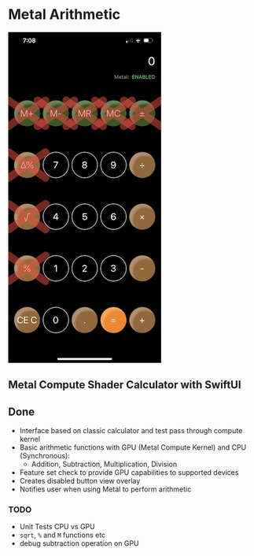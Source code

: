 #  Metal Arithmetic

![Metal Arithmetic Screenshot](/screenshots/screen.jpeg?raw=true "Screenshot")

## Metal Compute Shader Calculator with SwiftUI

## Done
* Interface based on classic calculator and test pass through compute kernel
* Basic arithmetic functions with GPU (Metal Compute Kernel) and CPU (Synchronous):
  * Addition, Subtraction, Multiplication, Division
* Feature set check to provide GPU capabilities to supported devices
* Creates disabled button view overlay
* Notifies user when using Metal to perform arithmetic

### TODO
* Unit Tests CPU vs GPU
* `sqrt`, `%` and `M` functions etc
* debug subtraction operation on GPU

